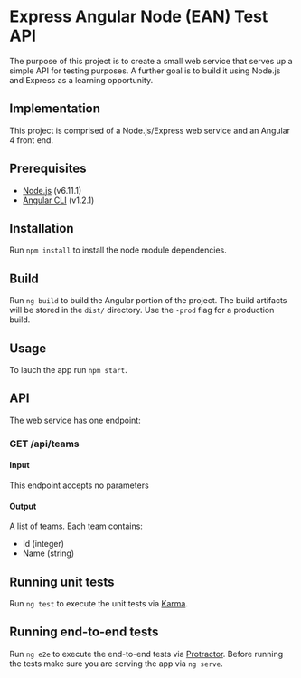 # Express Angular Node (EAN) Test API

The purpose of this project is to create a small web service that serves up a simple API for testing purposes. A further goal is to build it using Node.js and Express as a learning opportunity.

## Implementation

This project is comprised of a Node.js/Express web service and an Angular 4 front end.

## Prerequisites

* [Node.js](https://nodejs.org/en/) (v6.11.1)
* [Angular CLI](https://github.com/angular/angular-cli) (v1.2.1)

## Installation

Run `npm install` to install the node module dependencies.

## Build

Run `ng build` to build the Angular portion of the project. The build artifacts will be stored in the `dist/` directory. Use the `-prod` flag for a production build.

## Usage

To lauch the app run `npm start`.

## API

The web service has one endpoint:

### GET /api/teams

#### Input

This endpoint accepts no parameters

#### Output

A list of teams. Each team contains:

* Id (integer)
* Name (string)

## Running unit tests

Run `ng test` to execute the unit tests via [Karma](https://karma-runner.github.io).

## Running end-to-end tests

Run `ng e2e` to execute the end-to-end tests via [Protractor](http://www.protractortest.org/).
Before running the tests make sure you are serving the app via `ng serve`.

